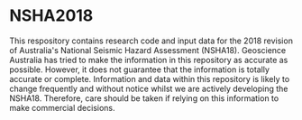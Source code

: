 NSHA2018
========================

This respository contains research code and input data for the 2018 revision of Australia's National Seismic Hazard Assessment (NSHA18). Geoscience Australia has tried to make the information in this repository as accurate as possible. However, it does not guarantee that the information is totally accurate or complete. Information and data within this repository is likely to change frequently and without notice whilst we are actively developing the NSHA18. Therefore, care should be taken if relying on this information to make commercial decisions.